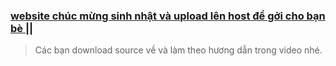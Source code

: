 ### [website chúc mừng sinh nhật và upload lên host để gởi cho bạn bè ||](https://)
> Các bạn download source về và làm theo hương dẫn trong video nhé.


